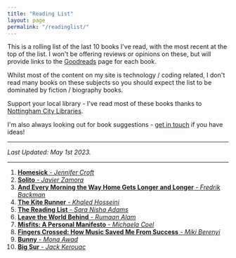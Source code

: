 ```yaml
---
title: "Reading List"
layout: page
permalink: "/readinglist/"
---
```

<div class="container">
    <div class="row">
        <div class="col-md-12">
            <p>This is a rolling list of the last 10 books I've read, with the most recent at the top of the list.  I won't be offering reviews or opinions on these, but will provide links to the <a href="https://www.goodreads.com/" target="_blank">Goodreads</a> page for each book.</p>
            <p>Whilst most of the content on my site is technology / coding related, I don't read many books on these subjects so you should expect the list to be dominated by fiction / biography books.</p>
            <p>Support your local library - I've read most of these books thanks to <a href="https://www.nottinghamcitylibraries.co.uk/" target="_blank">Nottingham City Libraries</a>.</p>
            <p>I'm also always looking out for book suggestions - <a href="/contact">get in touch</a> if you have ideas!</p>
            <hr/>
            <p><i>Last Updated: May 1st 2023.</i></p>
            <hr/>
            <ol>    
              <li><a href="https://www.goodreads.com/book/show/43531017-homesick" target="_blank"><b>Homesick</b> - <i>Jennifer Croft</i></a></li>
              <li><a href="https://www.goodreads.com/book/show/59900688-solito" target="_blank"><b>Solito</b> - <i>Javier Zamora</i></a></li>                      
              <li><a href="https://www.goodreads.com/book/show/31373633-and-every-morning-the-way-home-gets-longer-and-longer" target="_blank"><b>And Every Morning the Way Home Gets Longer and Longer</b> - <i>Fredrik Backman</i></a></li>
              <li><a href="https://www.goodreads.com/book/show/77203.The_Kite_Runner" target="_blank"><b>The Kite Runner</b> - <i>Khaled Hosseini</i></a></li>
              <li><a href="https://www.goodreads.com/book/show/55276648-the-reading-list" target="_blank"><b>The Reading List</b> - <i>Sara Nisha Adams</i></a></li>
              <li><a href="https://www.goodreads.com/book/show/50358031-leave-the-world-behind" target="_blank"><b>Leave the World Behind</b> - <i>Rumaan Alam</i></a></li>
              <li><a href="https://www.goodreads.com/book/show/57748024-misfits" target="_blank"><b>Misfits: A Personal Manifesto</b> - <i>Michaela Coel</i></a></li>
              <li><a href="https://www.goodreads.com/book/show/61079149-fingers-crossed" target="_blank"><b>Fingers Crossed: How Music Saved Me From Success</b> - <i>Miki Berenyi</i></a></li>
              <li><a href="https://www.goodreads.com/book/show/42815544-bunny" target="_blank"><b>Bunny</b> - <i>Mona Awad</i></a></li>
              <li><a href="https://www.goodreads.com/book/show/50140.Big_Sur" target="_blank"><b>Big Sur</b> - <i>Jack Kerouac</i></a></li>
            </ol>
         </div>
   </div>
</div>
